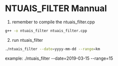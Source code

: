 # NTUAIS_FILTER Mannual

1.  remember to compile the ntuais_filter.cpp 

```bash
g++ -o ntuais_filter ntuais_filter.cpp
```

2.  run ntuais_filter 

```bash
./ntuais_filter --date=yyyy-mm-dd --range=km
```

example:
./ntuais_filter --date=2019-03-15 --range=15

